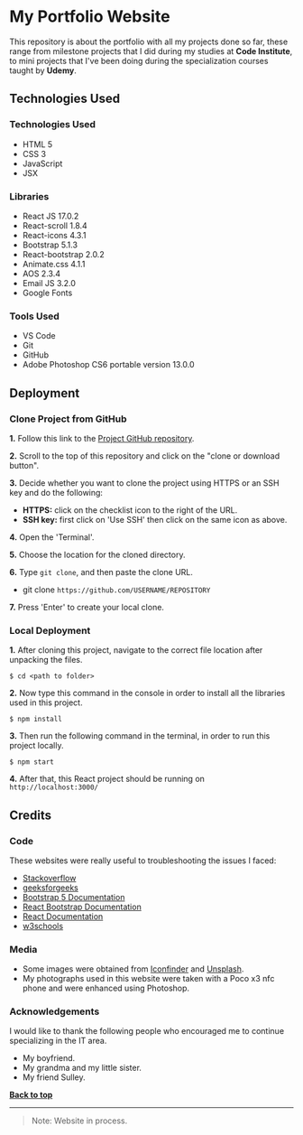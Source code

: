 # My Portfolio Website

This repository is about the portfolio with all my projects done so far, these range from milestone projects that I did during my studies at **Code Institute**, to mini projects that I've been doing during the specialization courses taught by **Udemy**.

## Technologies Used

### Technologies Used

- HTML 5
- CSS 3
- JavaScript
- JSX

### Libraries

- React JS 17.0.2
- React-scroll 1.8.4
- React-icons 4.3.1
- Bootstrap 5.1.3
- React-bootstrap 2.0.2
- Animate.css 4.1.1
- AOS 2.3.4
- Email JS 3.2.0
- Google Fonts

### Tools Used

- VS Code
- Git
- GitHub
- Adobe Photoshop CS6 portable version 13.0.0

## Deployment

### Clone Project from GitHub

**1.** Follow this link to the [Project GitHub repository](https://github.com/cotebarrientos/my-portfolio).

**2.** Scroll to the top of this repository and click on the "clone or download button".

**3.** Decide whether you want to clone the project using HTTPS or an SSH key and do the following:

- **HTTPS:** click on the checklist icon to the right of the URL.
- **SSH key:** first click on 'Use SSH' then click on the same icon as above.

**4.** Open the 'Terminal'.

**5.** Choose the location for the cloned directory.

**6.** Type `git clone`, and then paste the clone URL.

- git clone `https://github.com/USERNAME/REPOSITORY`

**7.** Press 'Enter' to create your local clone.

### Local Deployment

**1.** After cloning this project, navigate to the correct file location after unpacking the files.

    $ cd <path to folder>

**2.** Now type this command in the console in order to install all the libraries used in this project.

    $ npm install

**3.** Then run the following command in the terminal, in order to run this project locally.

    $ npm start


**4.** After that, this React project should be running on `http://localhost:3000/`

## Credits

### Code

These websites were really useful to troubleshooting the issues I faced:

- [Stackoverflow](https://stackoverflow.com/)
- [geeksforgeeks](https://www.geeksforgeeks.org/)
- [Bootstrap 5 Documentation](https://getbootstrap.com/docs/5.1/getting-started/introduction/)
- [React Bootstrap Documentation](https://react-bootstrap.github.io/getting-started/introduction/)
- [React Documentation](https://es.reactjs.org/)
- [w3schools](https://www.w3schools.com/)

### Media

- Some images were obtained from [Iconfinder](https://www.iconfinder.com/) and [Unsplash](https://unsplash.com/).
- My photographs used in this website were taken with a Poco x3 nfc phone and were enhanced using Photoshop.

### Acknowledgements

I would like to thank the following people who encouraged me to continue specializing in the IT area.

- My boyfriend.
- My grandma and my little sister.
- My friend Sulley.

**[Back to top](#my-portfolio-website)**

---

> Note: Website in process.